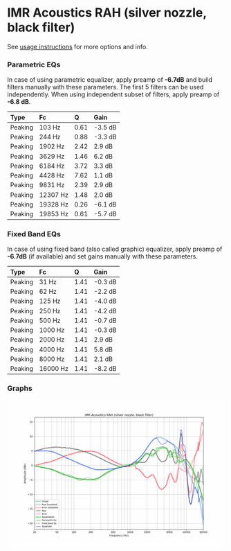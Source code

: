 # IMR Acoustics RAH (silver nozzle, black filter)
See [usage instructions](https://github.com/jaakkopasanen/AutoEq#usage) for more options and info.

### Parametric EQs
In case of using parametric equalizer, apply preamp of **-6.7dB** and build filters manually
with these parameters. The first 5 filters can be used independently.
When using independent subset of filters, apply preamp of **-6.8 dB**.

| Type    | Fc       |    Q | Gain    |
|:--------|:---------|:-----|:--------|
| Peaking | 103 Hz   | 0.61 | -3.5 dB |
| Peaking | 244 Hz   | 0.88 | -3.3 dB |
| Peaking | 1902 Hz  | 2.42 | 2.9 dB  |
| Peaking | 3629 Hz  | 1.46 | 6.2 dB  |
| Peaking | 6184 Hz  | 3.72 | 3.3 dB  |
| Peaking | 4428 Hz  | 7.62 | 1.1 dB  |
| Peaking | 9831 Hz  | 2.39 | 2.9 dB  |
| Peaking | 12307 Hz | 1.48 | 2.0 dB  |
| Peaking | 19328 Hz | 0.26 | -6.1 dB |
| Peaking | 19853 Hz | 0.61 | -5.7 dB |

### Fixed Band EQs
In case of using fixed band (also called graphic) equalizer, apply preamp of **-6.7dB**
(if available) and set gains manually with these parameters.

| Type    | Fc       |    Q | Gain    |
|:--------|:---------|:-----|:--------|
| Peaking | 31 Hz    | 1.41 | -0.3 dB |
| Peaking | 62 Hz    | 1.41 | -2.2 dB |
| Peaking | 125 Hz   | 1.41 | -4.0 dB |
| Peaking | 250 Hz   | 1.41 | -4.2 dB |
| Peaking | 500 Hz   | 1.41 | -0.7 dB |
| Peaking | 1000 Hz  | 1.41 | -0.3 dB |
| Peaking | 2000 Hz  | 1.41 | 2.9 dB  |
| Peaking | 4000 Hz  | 1.41 | 5.8 dB  |
| Peaking | 8000 Hz  | 1.41 | 2.1 dB  |
| Peaking | 16000 Hz | 1.41 | -8.2 dB |

### Graphs
![](./IMR%20Acoustics%20RAH%20(silver%20nozzle,%20black%20filter).png)